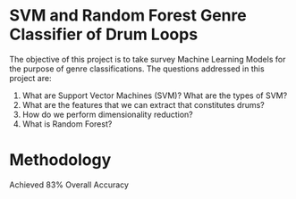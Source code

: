 # SVM and Random Forest Genre Classifier of Drum Loops

The objective of this project is to take survey Machine Learning Models for the purpose of genre classifications.
The questions addressed in this project are:
1. What are Support Vector Machines (SVM)? What are the types of SVM?
2. What are the features that we can extract that constitutes drums?
3. How do we perform dimensionality reduction?
4. What is Random Forest?

# Methodology


Achieved 83% Overall Accuracy



